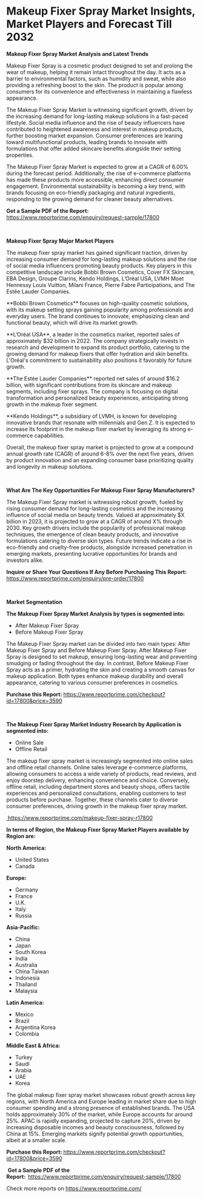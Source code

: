 <p><h1>Makeup Fixer Spray Market Insights, Market Players and Forecast Till 2032</h1></p><p><strong>Makeup Fixer Spray Market Analysis and Latest Trends</strong></p>
<p><p>Makeup Fixer Spray is a cosmetic product designed to set and prolong the wear of makeup, helping it remain intact throughout the day. It acts as a barrier to environmental factors, such as humidity and sweat, while also providing a refreshing boost to the skin. The product is popular among consumers for its convenience and effectiveness in maintaining a flawless appearance.</p><p>The Makeup Fixer Spray Market is witnessing significant growth, driven by the increasing demand for long-lasting makeup solutions in a fast-paced lifestyle. Social media influence and the rise of beauty influencers have contributed to heightened awareness and interest in makeup products, further boosting market expansion. Consumer preferences are leaning toward multifunctional products, leading brands to innovate with formulations that offer added skincare benefits alongside their setting properties.</p><p>The Makeup Fixer Spray Market is expected to grow at a CAGR of 6.00% during the forecast period. Additionally, the rise of e-commerce platforms has made these products more accessible, enhancing direct consumer engagement. Environmental sustainability is becoming a key trend, with brands focusing on eco-friendly packaging and natural ingredients, responding to the growing demand for cleaner beauty alternatives.</p></p>
<p><strong>Get a Sample PDF of the Report:&nbsp;</strong> <a href="https://www.reportprime.com/enquiry/request-sample/17800?utm_campaign=2538&utm_medium=2&utm_source=Github&utm_content=ia&utm_term=18032025&utm_id=makeup-fixer-spray">https://www.reportprime.com/enquiry/request-sample/17800</a></p>
<p>&nbsp;</p>
<p><strong>Makeup Fixer Spray Major Market Players</strong></p>
<p><p>The makeup fixer spray market has gained significant traction, driven by increasing consumer demand for long-lasting makeup solutions and the rise of social media influencers promoting beauty products. Key players in this competitive landscape include Bobbi Brown Cosmetics, Cover FX Skincare, EBA Design, Groupe Clarins, Kendo Holdings, L’Oréal USA, LVMH Moet Hennessy Louis Vuitton, Milani France, Pierre Fabre Participations, and The Estée Lauder Companies.</p><p>**Bobbi Brown Cosmetics** focuses on high-quality cosmetic solutions, with its makeup setting sprays gaining popularity among professionals and everyday users. The brand continues to innovate, emphasizing clean and functional beauty, which will drive its market growth.</p><p>**L’Oréal USA**, a leader in the cosmetics market, reported sales of approximately $32 billion in 2022. The company strategically invests in research and development to expand its product portfolio, catering to the growing demand for makeup fixers that offer hydration and skin benefits. L'Oréal's commitment to sustainability also positions it favorably for future growth.</p><p>**The Estée Lauder Companies** reported net sales of around $16.2 billion, with significant contributions from its skincare and makeup segments, including fixer sprays. The company is focusing on digital transformation and personalized beauty experiences, anticipating strong growth in the makeup fixer segment.</p><p>**Kendo Holdings**, a subsidiary of LVMH, is known for developing innovative brands that resonate with millennials and Gen Z. It is expected to increase its footprint in the makeup fixer market by leveraging its strong e-commerce capabilities.</p><p>Overall, the makeup fixer spray market is projected to grow at a compound annual growth rate (CAGR) of around 6-8% over the next five years, driven by product innovation and an expanding consumer base prioritizing quality and longevity in makeup solutions.</p></p>
<p>&nbsp;</p>
<p><strong>What Are The Key Opportunities For Makeup Fixer Spray Manufacturers?</strong></p>
<p><p>The Makeup Fixer Spray market is witnessing robust growth, fueled by rising consumer demand for long-lasting cosmetics and the increasing influence of social media on beauty trends. Valued at approximately $X billion in 2023, it is projected to grow at a CAGR of around X% through 2030. Key growth drivers include the popularity of professional makeup techniques, the emergence of clean beauty products, and innovative formulations catering to diverse skin types. Future trends indicate a rise in eco-friendly and cruelty-free products, alongside increased penetration in emerging markets, presenting lucrative opportunities for brands and investors alike.</p></p>
<p><strong>Inquire or Share Your Questions If Any Before Purchasing This Report:</strong> <a href="https://www.reportprime.com/enquiry/pre-order/17800?utm_campaign=2538&utm_medium=2&utm_source=Github&utm_content=ia&utm_term=18032025&utm_id=makeup-fixer-spray">https://www.reportprime.com/enquiry/pre-order/17800</a></p>
<p>&nbsp;</p>
<p><strong>Market Segmentation</strong></p>
<p><strong>The Makeup Fixer Spray Market Analysis by types is segmented into:</strong></p>
<p><ul><li>After Makeup Fixer Spray</li><li>Before Makeup Fixer Spray</li></ul></p>
<p><p>The Makeup Fixer Spray market can be divided into two main types: After Makeup Fixer Spray and Before Makeup Fixer Spray. After Makeup Fixer Spray is designed to set makeup, ensuring long-lasting wear and preventing smudging or fading throughout the day. In contrast, Before Makeup Fixer Spray acts as a primer, hydrating the skin and creating a smooth canvas for makeup application. Both types enhance makeup durability and overall appearance, catering to various consumer preferences in cosmetics.</p></p>
<p><strong>Purchase this Report:&nbsp;</strong><a href="https://www.reportprime.com/checkout?id=17800&price=3590&utm_campaign=2538&utm_medium=2&utm_source=Github&utm_content=ia&utm_term=18032025&utm_id=makeup-fixer-spray">https://www.reportprime.com/checkout?id=17800&price=3590</a></p>
<p>&nbsp;</p>
<p><strong>The Makeup Fixer Spray Market Industry Research by Application is segmented into:</strong></p>
<p><ul><li>Online Sale</li><li>Offline Retail</li></ul></p>
<p><p>The makeup fixer spray market is increasingly segmented into online sales and offline retail channels. Online sales leverage e-commerce platforms, allowing consumers to access a wide variety of products, read reviews, and enjoy doorstep delivery, enhancing convenience and choice. Conversely, offline retail, including department stores and beauty shops, offers tactile experiences and personalized consultations, enabling customers to test products before purchase. Together, these channels cater to diverse consumer preferences, driving growth in the makeup fixer spray market.</p></p>
<p><a href="https://www.reportprime.com/makeup-fixer-spray-r17800?utm_campaign=2538&utm_medium=2&utm_source=Github&utm_content=ia&utm_term=18032025&utm_id=makeup-fixer-spray">&nbsp;https://www.reportprime.com/makeup-fixer-spray-r17800</a></p>
<p><strong>In terms of Region, the Makeup Fixer Spray Market Players available by Region are:</strong></p>
<p>
    <p> <strong> North America: </strong>
        <ul>
            <li>United States</li>
            <li>Canada</li>
        </ul>
        </p> 
    <p> <strong> Europe: </strong>
        <ul>
            <li>Germany</li>
            <li>France</li>
            <li>U.K.</li>
            <li>Italy</li>
            <li>Russia</li>
        </ul>
        </p> 
    <p> <strong> Asia-Pacific: </strong>
        <ul>
            <li>China</li>
            <li>Japan</li>
            <li>South Korea</li>
            <li>India</li>
            <li>Australia</li>
            <li>China Taiwan</li>
            <li>Indonesia</li>
            <li>Thailand</li>
            <li>Malaysia</li>
        </ul>
        </p> 
    <p> <strong> Latin America: </strong>
        <ul>
            <li>Mexico</li>
            <li>Brazil</li>
            <li>Argentina Korea</li>
            <li>Colombia</li>
        </ul>
        </p> 
    <p> <strong> Middle East & Africa: </strong>
        <ul>
            <li>Turkey</li>
            <li>Saudi</li>
            <li>Arabia</li>
            <li>UAE</li>
            <li>Korea</li>
        </ul>
    </p>
    </p>
<p><p>The global makeup fixer spray market showcases robust growth across key regions, with North America and Europe leading in market share due to high consumer spending and a strong presence of established brands. The USA holds approximately 30% of the market, while Europe accounts for around 25%. APAC is rapidly expanding, projected to capture 20%, driven by increasing disposable incomes and beauty consciousness, followed by China at 15%. Emerging markets signify potential growth opportunities, albeit at a smaller scale.</p></p>
<p><strong>Purchase this Report: </strong><a href="https://www.reportprime.com/checkout?id=17800&price=3590&utm_campaign=2538&utm_medium=2&utm_source=Github&utm_content=ia&utm_term=18032025&utm_id=makeup-fixer-spray">https://www.reportprime.com/checkout?id=17800&price=3590</a></p>
<p>&nbsp;<strong>Get a Sample PDF of the Report:&nbsp;&nbsp;</strong><a href="https://www.reportprime.com/enquiry/request-sample/17800?utm_campaign=2538&utm_medium=2&utm_source=Github&utm_content=ia&utm_term=18032025&utm_id=makeup-fixer-spray">https://www.reportprime.com/enquiry/request-sample/17800</a></p>
<p><strong></strong></p>
<p>Check more reports on <a href="https://www.reportprime.com/?utm_campaign=2538&utm_medium=2&utm_source=Github&utm_content=ia&utm_term=18032025&utm_id=makeup-fixer-spray">https://www.reportprime.com/</a></p>